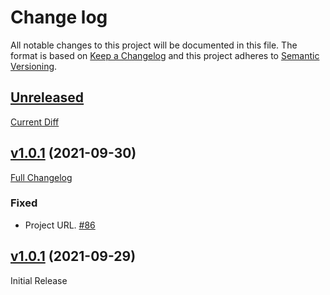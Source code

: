 # Change log

All notable changes to this project will be documented in this file. The format is based on [Keep a Changelog](http://keepachangelog.com/en/1.0.0/) and this project adheres to [Semantic Versioning](http://semver.org).

## [Unreleased](https://github.com/puppetlabs/puppetlabs-pe_event_forwarding)

[Current Diff](https://github.com/puppetlabs/puppetlabs-splunk_hec/compare/v1.0.1..main)

## [v1.0.1](https://github.com/puppetlabs/puppetlabs-pe_event_forwarding/tree/v1.0.1) (2021-09-30)

[Full Changelog](https://github.com/puppetlabs/puppetlabs-pe_event_forwarding/compare/v1.0.0..v1.0.1)

### Fixed

- Project URL. [#86](https://github.com/puppetlabs/puppetlabs-pe_event_forwarding/pull/86)

## [v1.0.1](https://github.com/puppetlabs/puppetlabs-pe_event_forwarding/tree/v1.0.0) (2021-09-29)

Initial Release
